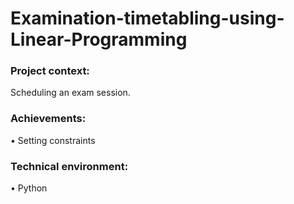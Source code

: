 # Examination-timetabling-using-Linear-Programming
### Project context:  
Scheduling an exam session.
  
### Achievements:  
• Setting constraints

### Technical environment:
• Python
